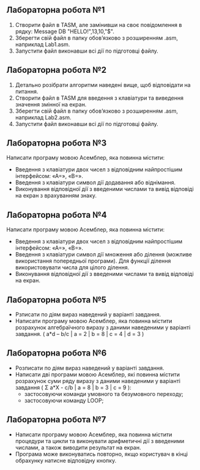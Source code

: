 ## Лабораторна робота №1

1. Створити файл в ТАSM, але замінивши на своє повідомлення в рядку: Message DB "HELLO!",13,10,"$".
2. Зберегти свій файл в папку обов’язково з розширенням .asm, наприклад Lab1.asm.
3. Запустити файл виконавши всі дії по підготовці файлу.

## Лабораторна робота №2

1. Детально розібрати алгоритми наведені вище, щоб відповідати на питання.
2. Створити файл в ТАSM для введення з клавіатури та виведення значення змінної на екран.
3. Зберегти свій файл в папку обов’язково з розширенням .asm, наприклад Lab2.asm.
4. Запустити файл виконавши всі дії по підготовці файлу.

## Лабораторна робота №3

Написати програму мовою Асемблер, яка повинна містити:

-  Введення з клавіатури двох чисел з відповідним найпростішим інтерфейсом: «А=», «В=».
-  Введення з клавіатури символ дії додавання або віднімання.
-  Виконування відповідної дії з введеними числами та вивід відповіді на екран з врахуванням знаку.

## Лабораторна робота №4

Написати програму мовою Асемблер, яка повинна містити:

-  Введення з клавіатури двох чисел з відповідним найпростішим інтерфейсом: «А=», «В=».
-  Введення з клавіатури символ дії множення або ділення (можливе використання попередньої програми). Для функції ділення використовувати числа для цілого ділення.
-  Виконування відповідної дії з введеними числами та вивід відповіді на екран.

## Лабораторна робота №5

-  Рзписати по діям вираз наведений у варіанті завдання.
-  Написати програму мовою Асемблер, яка повинна містити розрахунок алгебраїчного виразу з даними наведеними у варіанті завдання. ( а\*d – b/c | a = 2 | b = 8 | c = 4 | d = 3 )

## Лабораторна робота №6

-  Розписати по діям вираз наведений у варіанті завдання.
-  Написати дві програми мовою Асемблер, які повинна містити
   розрахунок суми ряду виразу з даними наведеними у варіанті завдання ( Σ a\*X - c/b | a = 8 | b = 3 | c = 9 ):
   -  застосовуючи команди умовного та безумовного переходу;
   -  застосовуючи команду LOOP;

## Лабораторна робота №7

-  Написати програму мовою Асемблер, яка повинна містити процедури та цикли та виконувати арифметичні дії з введеними числами, а також виводити результат на екран.
-  Програма може виконуватись повторно, якщо користувач в кінці обрахунку натисне відповідну кнопку.
